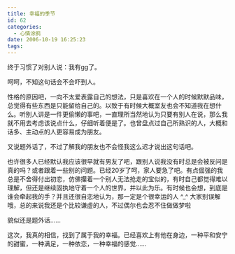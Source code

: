 ```yaml
---
title: 幸福的季节
id: 62
categories:
  - 心情涂鸦
date: 2006-10-19 16:25:23
tags:
---
```


终于习惯了对别人说：我有gg了。

呵呵，不知这句话会不会吓到人。

性格的原因吧，一向不太爱表露自己的想法，只是喜欢在一个人的时候默默品味，总觉得有些东西是只能留给自己的。以致于有时候大概室友也会不知道我在想什么。听别人讲是一件更偷懒的事吧，一直理所当然地认为只要有别人在说，那么我就不用去考虑该说点什么，仔细听着便是了。也曾盘点过自己所熟识的人，大概和话多、主动点的人更容易成为朋友。

又说题外话了，不过了解我的朋友也不会怪我这么迟才说出这句话吧。

也许很多人已经默认我应该很早就有男友了吧，跟别人说我没有时总是会被反问是真的吗？或者跟着一些别的问题。已经20岁了呵，家人要急了吧。有点倔强的我总是不舍得付出初恋，仿佛攥着一个别人无法抢走的宝似的，有时自己都觉得难以理解，但还是继续固执地守着一个人的世界，并以此为乐。有时候也会想，到底是谁会牵起我的手？并且还很自恋地认为，那一定是个很幸运的人 ^_^ 大家别误解哦，总的来说我还是个比较谦虚的人，不过偶尔也会忍不住做做梦啦

貌似还是题外话……

这次，我真的相信，找到了属于我的幸福。已经喜欢上有他在身边，一种平和安宁的甜蜜，一种满足，一种依恋，一种幸福的感觉……
